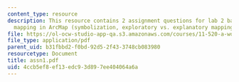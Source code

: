 ```yaml
---
content_type: resource
description: This resource contains 2 assignment questions for lab 2 based on Thematic
  mapping in ArcMap (symbolization, exploratory vs. explanatory mapping).
file: https://ol-ocw-studio-app-qa.s3.amazonaws.com/courses/11-520-a-workshop-on-geographic-information-systems-fall-2005/4ccb5ef8ef13edc93d897ee404064a6a_assn1.pdf
file_type: application/pdf
parent_uid: b31fbbd2-f0bd-92d5-2f43-3748cb083980
resourcetype: Document
title: assn1.pdf
uid: 4ccb5ef8-ef13-edc9-3d89-7ee404064a6a
---
```

